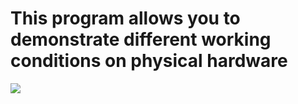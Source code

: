 <h1>This program allows you to demonstrate different working conditions on physical hardware </h1>

<img src="src/CPM.png">